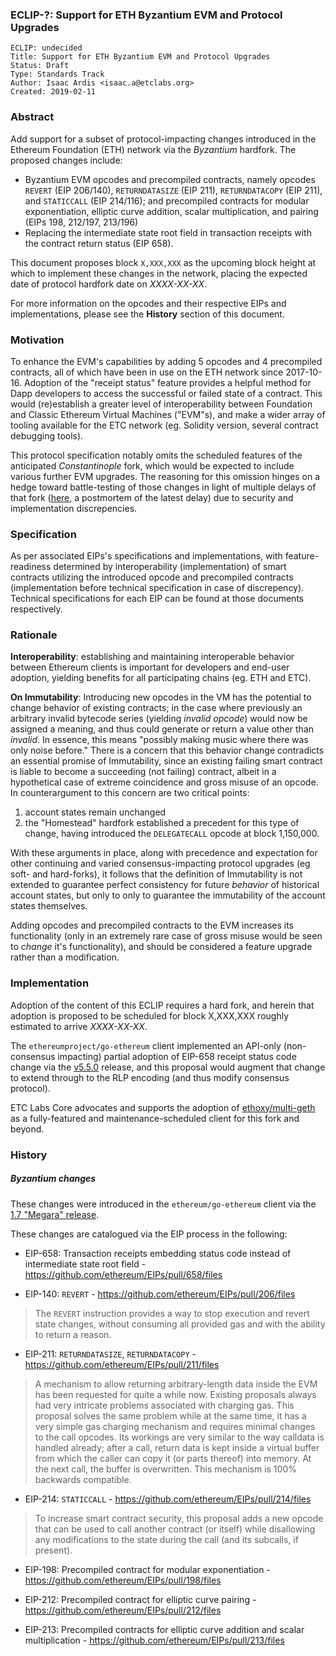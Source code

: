 ### ECLIP-?: Support for ETH Byzantium EVM and Protocol Upgrades

    ECLIP: undecided
    Title: Support for ETH Byzantium EVM and Protocol Upgrades
    Status: Draft
    Type: Standards Track
    Author: Isaac Ardis <isaac.a@etclabs.org>
    Created: 2019-02-11

### Abstract

Add support for a subset of protocol-impacting changes introduced in the Ethereum Foundation (ETH) network via the _Byzantium_ hardfork. The proposed changes include:

- Byzantium EVM opcodes and precompiled contracts, namely opcodes `REVERT` (EIP 206/140), `RETURNDATASIZE` (EIP 211), `RETURNDATACOPY` (EIP 211), and `STATICCALL` (EIP 214/116); and precompiled contracts for modular exponentiation, elliptic curve addition, scalar multiplication, and pairing (EIPs 198, 212/197, 213/196)
- Replacing the intermediate state root field in transaction receipts with the contract return status (EIP 658).

This document proposes block `X,XXX,XXX` as the upcoming block height at which to implement these changes in the network, placing the expected date of protocol hardfork date on _XXXX-XX-XX_.

For more information on the opcodes and their respective EIPs and implementations, please see the __History__ section of this document.

### Motivation

To enhance the EVM's capabilities by adding 5 opcodes and 4 precompiled contracts, all of which have been in use on the ETH network since 2017-10-16. Adoption of the "receipt status" feature provides a helpful method for Dapp developers to access the successful or failed state of a contract. This would (re)establish a greater level of interoperability between Foundation and Classic Ethereum Virtual Machines ("EVM"s), and make a wider array of tooling available for the ETC network (eg. Solidity version, several contract debugging tools).

This protocol specification notably omits the scheduled features of the anticipated _Constantinople_ fork, which would be expected to include various further EVM upgrades. The reasoning for this omission hinges on a hedge toward battle-testing of those changes in light of multiple delays of that fork ([here](https://medium.com/ethereum-cat-herders/a-post-mortem-report-the-constantinople-ethereum-hard-fork-postponement-dd780d7ae63d), a postmortem of the latest delay)  due to security and implementation discrepencies.

### Specification

As per associated EIPs's specifications and implementations, with feature-readiness determined by interoperability (implementation) of smart contracts utilizing the introduced opcode and precompiled contracts (implementation before technical specification in case of discrepency). Technical specifications for each EIP can be found at those documents respectively.

### Rationale

__Interoperability__: establishing and maintaining interoperable behavior between Ethereum clients is important for developers and end-user adoption, yielding benefits for all participating chains (eg. ETH and ETC).

__On Immutability__: Introducing new opcodes in the VM has the potential to change behavior of existing contracts; in the case where previously an arbitrary invalid bytecode series (yielding _invalid opcode_) would now be assigned a meaning, and thus could generate or return a value other than _invalid_. In essence, this means "possibly making music where there was only noise before." There is a concern that this behavior change contradicts an essential promise of Immutability, since an existing failing smart contract is liable to become a succeeding (not failing) contract, albeit in a hypothetical case of extreme coincidence and gross misuse of an opcode. In counterargument to this concern are two critical points:

1. account states remain unchanged
2. the "Homestead" hardfork established a precedent for this type of change, having introduced the `DELEGATECALL` opcode at block 1,150,000.

With these arguments in place, along with precedence and expectation for other continuing and varied consensus-impacting protocol upgrades (eg soft- and hard-forks), it follows that the definition of Immutability is not extended to guarantee perfect consistency for future _behavior_ of historical account states, but only to only to guarantee the immutability of the account states themselves.

Adding opcodes and precompiled contracts to the EVM increases its functionality (only in an extremely rare case of gross misuse would be seen to _change_ it's functionality), and should be considered a feature upgrade rather than a modification. 

### Implementation

Adoption of the content of this ECLIP requires a hard fork, and herein that adoption is proposed to be scheduled for block X,XXX,XXX roughly estimated to arrive _XXXX-XX-XX_.

The `ethereumproject/go-ethereum` client implemented an API-only (non-consensus impacting) partial adoption of EIP-658 receipt status code change via the [v5.5.0](https://github.com/ethereumproject/go-ethereum/releases/tag/v5.5.0) release, and this proposal would augment that change to extend through to the RLP encoding (and thus modify consensus protocol).

ETC Labs Core advocates and supports the adoption of [ethoxy/multi-geth](https://github.com/ethoxy/multi-geth) as a fully-featured and maintenance-scheduled client for this fork and beyond.

### History

##### Byzantium changes

These changes were introduced in the `ethereum/go-ethereum` client via the [1.7 "Megara" release](https://github.com/ethereum/go-ethereum/releases/tag/v1.7.0).

These changes are catalogued via the EIP process in the following:

- EIP-658: Transaction receipts embedding status code instead of intermediate state root field - https://github.com/ethereum/EIPs/pull/658/files

- EIP-140: `REVERT` - https://github.com/ethereum/EIPs/pull/206/files

> The `REVERT` instruction provides a way to stop execution and revert state changes, without consuming all provided gas and with the ability to return a reason.


- EIP-211: `RETURNDATASIZE`, `RETURNDATACOPY` - https://github.com/ethereum/EIPs/pull/211/files

> A mechanism to allow returning arbitrary-length data inside the EVM has been requested for quite a while now. Existing proposals always had very intricate problems associated with charging gas. This proposal solves the same problem while at the same time, it has a very simple gas charging mechanism and requires minimal changes to the call opcodes. Its workings are very similar to the way calldata is handled already; after a call, return data is kept inside a virtual buffer from which the caller can copy it (or parts thereof) into memory. At the next call, the buffer is overwritten. This mechanism is 100% backwards compatible.


- EIP-214: `STATICCALL` - https://github.com/ethereum/EIPs/pull/214/files

> To increase smart contract security, this proposal adds a new opcode that can be used to call another contract (or itself) while disallowing any modifications to the state during the call (and its subcalls, if present).

- EIP-198: Precompiled contract for modular exponentiation - https://github.com/ethereum/EIPs/pull/198/files

- EIP-212: Precompiled contract for elliptic curve pairing - https://github.com/ethereum/EIPs/pull/212/files

- EIP-213: Precompiled contracts for elliptic curve addition and scalar multiplication - https://github.com/ethereum/EIPs/pull/213/files
